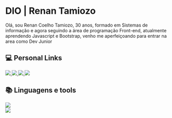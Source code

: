 # DIO | Renan Tamiozo

Olá, sou Renan Coelho Tamiozo, 30 anos, formado em Sistemas de informação e agora seguindo a área de programação Front-end, atualmente aprendendo Javascript e Bootstrap, venho me aperfeiçoando para entrar na area como Dev Junior

## 💻 Personal Links

<div align="left"> 
  <a href="https://web.dio.me/users/renantamiozo?tab=achievements">
     <img src="https://img.shields.io/badge/DIO-40E0D0?style=for-the-badge&logo=&logoColor=white%22" target="_blank" />
  </a>
  <a href="https://github.com/RenanTamiozo">
     <img src="https://img.shields.io/badge/github-333333?style=for-the-badge&logo=github&logoColor=white%22" target="_blank" />
  </a>
  <a href="https://www.linkedin.com/in/renan-tamiozo-51671b1a0/">
    <img src="https://img.shields.io/badge/LinkedIn-0077B5?style=for-the-badge&logo=linkedin&logoColor=white" target="_blank" />
  </a>
  <a href="mailto:renantamiozo@gmail.com" target="_blank">
    <img src="https://img.shields.io/badge/Gmail-333333?style=for-the-badge&logo=gmail&logoColor=red" />
  </a>
</div>

## 📚 Linguagens e tools
<div align="left">
  <img src="https://skillicons.dev/icons?i=html,css,js,sass"/> </br>
  <img src="https://skillicons.dev/icons?i=vscode,git,github"/> </br>
</div>

